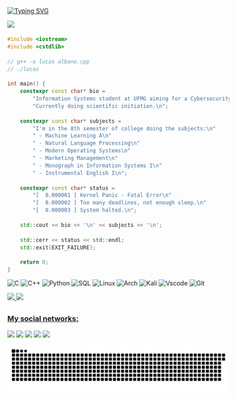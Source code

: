 [![Typing SVG](https://readme-typing-svg.demolab.com?font=Fira+Code&pause=1000&color=07F700&center=true&vCenter=true&width=435&lines=%3E+Who+is+Lucas+Albano%3F)](https://git.io/typing-svg)


 <img src="https://i.pinimg.com/originals/87/f3/f1/87f3f1425b217691da645e97dbb50d55.gif">



```C++
#include <iostream>
#include <cstdlib>

// g++ -o lucas albano.cpp
// ./lucas

int main() {
    constexpr const char* bio = 
        "Information Systems student at UFMG aiming for a Cybersecurity career.\n"
        "Currently doing scientific initiation.\n";

    constexpr const char* subjects = 
        "I'm in the 8th semester of college doing the subjects:\n"
        " - Machine Learning A\n"
        " - Natural Language Processing\n"
        " - Modern Operating Systems\n"
        " - Marketing Management\n"
        " - Monograph in Information Systems I\n"
        " - Instrumental English I\n";

    constexpr const char* status = 
        "[  0.000001 ] Kernel Panic - Fatal Error\n"
        "[  0.000002 ] Too many deadlines, not enough sleep.\n"
        "[  0.000003 ] System halted.\n";

    std::cout << bio << '\n' << subjects << '\n';

    std::cerr << status << std::endl;
    std::exit(EXIT_FAILURE); 

    return 0;
}

```
![C](https://img.shields.io/badge/C-00599C?style=for-the-badge&logo=c&logoColor=white) ![C++](https://img.shields.io/badge/C%2B%2B-00599C?style=for-the-badge&logo=c%2B%2B&logoColor=white) ![Python](https://img.shields.io/badge/Python-14354C?style=for-the-badge&logo=python&logoColor=white) ![SQL](https://img.shields.io/badge/MySQL-00000F?style=for-the-badge&logo=mysql&logoColor=white) ![Linux](https://img.shields.io/badge/Linux-FCC624?style=for-the-badge&logo=linux&logoColor=black) ![Arch](https://img.shields.io/badge/Arch_Linux-1793D1?style=for-the-badge&logo=arch-linux&logoColor=white) ![Kali](https://img.shields.io/badge/Kali_Linux-557C94?style=for-the-badge&logo=kali-linux&logoColor=white) ![Vscode](https://img.shields.io/badge/Visual_Studio_Code-0078D4?style=for-the-badge&logo=visual%20studio%20code&logoColor=white) ![Git](https://img.shields.io/badge/GIT-E44C30?style=for-the-badge&logo=git&logoColor=white)

<div>
  <a href="https://github.com/EoSingle">
  <img height="180em" src="https://github-readme-stats.vercel.app/api?username=eosingle&show_icons=true&theme=merko&include_all_commits=true&count_private=true&hide_rank=true&hide=issues"/>
  <img heigth="180em" src="https://github-readme-stats.vercel.app/api/top-langs/?username=eosingle&theme=merko&layout=compact"/>
</div>
 
##
  
### My social networks:
  
<div>
  <a href="https://www.linkedin.com/in/lucasaoc/" target="_blank"><img src="https://img.shields.io/badge/-LinkedIn-%230077B5?style=for-the-badge&logo=linkedin&logoColor=white" target="_blank"></a> 
  <a href = "mailto:olive.albano@gmail.com"><img src="https://img.shields.io/badge/-Gmail-%23333?style=for-the-badge&logo=gmail&logoColor=white" target="_blank"></a>
  <a href="https://instagram.com/lucasaoc_/" target="_blank"><img src="https://img.shields.io/badge/-Instagram-%23E4405F?style=for-the-badge&logo=instagram&logoColor=white" target="_blank"></a>
  <a href="https://steamcommunity.com/id/eosingle/" target="_blank"><img src="https://img.shields.io/badge/Steam-000000?style=for-the-badge&logo=steam&logoColor=white" target='blank'></a>
  <a href="https://open.spotify.com/user/lucasaoc" target="_blank"><img src="https://img.shields.io/badge/Spotify-1ED760?&style=for-the-badge&logo=spotify&logoColor=white" target='blank'></a>
  
  ![Snake animation](https://github.com/EoSingle/EoSingle/blob/output/github-contribution-grid-snake-dark.svg)
</div>
